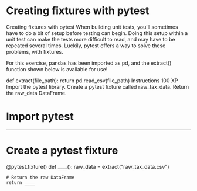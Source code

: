 # Creating fixtures with pytest

Creating fixtures with pytest
When building unit tests, you'll sometimes have to do a bit of setup before testing can begin. Doing this setup within a unit test can make the tests more difficult to read, and may have to be repeated several times. Luckily, pytest offers a way to solve these problems, with fixtures.

For this exercise, pandas has been imported as pd, and the extract() function shown below is available for use!

def extract(file_path):
    return pd.read_csv(file_path)
Instructions
100 XP
Import the pytest library.
Create a pytest fixture called raw_tax_data.
Return the raw_data DataFrame.

# Import pytest
____

# Create a pytest fixture
@pytest.fixture()
def ____():
	raw_data = extract("raw_tax_data.csv")
    
    # Return the raw DataFrame
	return ____

